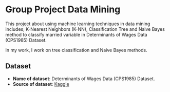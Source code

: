 # Group Project Data Mining

This project about using machine learning techniques in data mining includes; K-Nearest Neighbors (K-NN), Classification Tree and Naive Bayes method to classify married variable in Determinants of Wages Data (CPS1985) Dataset.

In my work, I work on tree classification and Naive Bayes methods.

## Dataset
- **Name of dataset**: Determinants of Wages Data (CPS1985) Dataset.
- **Source of dataset**: [Kaggle](https://www.kaggle.com/datasets/avikdas2021/determinants-of-wages-data-cps-1985)
